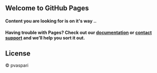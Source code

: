 ## Welcome to GitHub Pages
<h4>Content you are looking for is on it's way ..<h4>
  
  
Having trouble with Pages? Check out our [documentation](https://help.github.com/categories/github-pages-basics/) or [contact support](https://github.com/contact) and we’ll help you sort it out. 


## License
 © pvaspari

